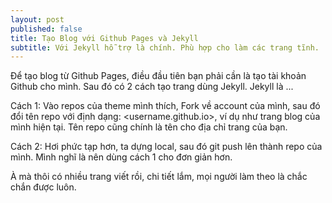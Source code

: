 ```yaml
---
layout: post
published: false
title: Tạo Blog với Github Pages và Jekyll
subtitle: Với Jekyll hỗ trợ là chính. Phù hợp cho làm các trang tĩnh.
---
```

Để tạo blog từ Github Pages, điều đầu tiên bạn phải cần là tạo tài khoản Github cho mình.
Sau đó có 2 cách tạo trang dùng Jekyll.
Jekyll là ...

Cách 1: Vào repos của theme mình thích, Fork về account của mình, sau đó đổi tên repo với định dạng: <username.github.io>, ví dụ như trang blog của mình hiện tại. Tên repo cũng chính là tên cho địa chỉ trang của bạn.

Cách 2: Hơi phức tạp hơn, ta dựng local, sau đó git push lên thành repo của mình. Mình nghĩ là nên dùng cách 1 cho đơn giản hơn.

À mà thôi có nhiều trang viết rồi, chi tiết lắm, mọi người làm theo là chắc chắn được luôn.



